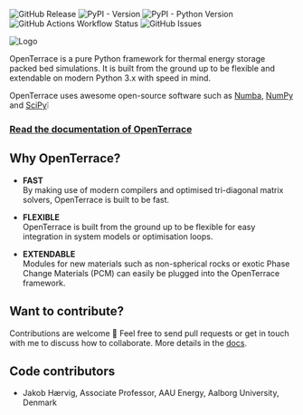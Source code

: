![GitHub Release](https://img.shields.io/github/v/release/OpenTerrace/openterrace-python) ![PyPI - Version](https://img.shields.io/pypi/v/openterrace)
![PyPI - Python Version](https://img.shields.io/pypi/pyversions/openterrace) ![GitHub Actions Workflow Status](https://img.shields.io/github/actions/workflow/status/openterrace/openterrace-python/pytest.yml) ![GitHub Issues](https://img.shields.io/github/issues/openterrace/openterrace-python
)


![Logo](https://raw.githubusercontent.com/OpenTerrace/openterrace-python/main/docs/_figures/logo-openterrace.svg)

OpenTerrace is a pure Python framework for thermal energy storage packed bed simulations. It is built from the ground up to be flexible and extendable on modern Python 3.x with speed in mind.

OpenTerrace uses awesome open-source software such as
[Numba](https://numba.pydata.org), [NumPy](https://numpy.org/) and [SciPy](https://scipy.org/):grey_exclamation:

### [Read the documentation of OpenTerrace](https://openterrace.github.io/openterrace-python/)

## Why OpenTerrace?
- **FAST**  
By making use of modern compilers and optimised tri-diagonal matrix solvers, OpenTerrace is built to be fast.

- **FLEXIBLE**  
OpenTerrace is built from the ground up to be flexible for easy integration in system models or optimisation loops.

- **EXTENDABLE**  
Modules for new materials such as non-spherical rocks or exotic Phase Change Materials (PCM) can easily be plugged into the OpenTerrace framework.

## Want to contribute?
Contributions are welcome :pray: Feel free to send pull requests or get in touch with me to discuss how to collaborate. More details in the [docs](https://openterrace.github.io/openterrace-python/).

## Code contributors
* Jakob Hærvig, Associate Professor, AAU Energy, Aalborg University, Denmark